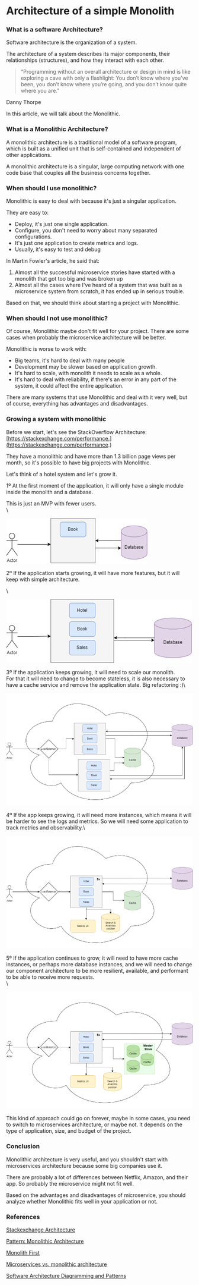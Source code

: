 # Architecture of a simple Monolith

### What is a software Architecture?

Software architecture is the organization of a system.

The architecture of a system describes its major components, their relationships (structures), and how they interact with each other.

> “Programming without an overall architecture or design in mind is like exploring a cave with only a flashlight: You don’t know where you’ve been, you don’t know where you’re going, and you don’t know quite where you are.”

Danny Thorpe

In this article, we will talk about the Monolithic.

### What is a Monolithic Architecture?

A monolithic architecture is a traditional model of a software program, which is built as a unified unit that is self-contained and independent of other applications.

A monolithic architecture is a singular, large computing network with one code base that couples all the business concerns together.

### When should I use monolithic?

Monolithic is easy to deal with because it's just a singular application.

They are easy to:

* Deploy, it's just one single application.
* Configure, you don't need to worry about many separated configurations.
* It's just one application to create metrics and logs.
* Usually, it's easy to test and debug

In Martin Fowler's article, he said that:

1. Almost all the successful microservice stories have started with a monolith that got too big and was broken up
2. Almost all the cases where I've heard of a system that was built as a microservice system from scratch, it has ended up in serious trouble.

Based on that, we should think about starting a project with Monolithic.

### When should I not use monolithic?

Of course, Monolithic maybe don't fit well for your project. There are some cases when probably the microservice architecture will be better.

Monolithic is worse to work with:

* Big teams, it's hard to deal with many people
* Development may be slower based on application growth.
* It's hard to scale, with monolith it needs to scale as a whole.
* It's hard to deal with reliability, if there's an error in any part of the system, it could affect the entire application.

There are many systems that use Monolithic and deal with it very well, but of course, everything has advantages and disadvantages.

### Growing a system with monolithic

Before we start, let's see the StackOverflow Architecture: [https://stackexchange.com/performance.](https://stackexchange.com/performance.)

They have a monolithic and have more than 1.3 billion page views per month, so it's possible to have big projects with Monolithic.

Let's think of a hotel system and let's grow it.

1º At the first moment of the application, it will only have a single module inside the monolith and a database.

This is just an MVP with fewer users.\
\


![](../.gitbook/assets/monolith-Step1.drawio.png)

2º If the application starts growing, it will have more features, but it will keep with simple architecture.

\


![](../.gitbook/assets/monolith-Step2.drawio.png)

3º If the application keeps growing, it will need to scale our monolith.\
For that it will need to change to become stateless, it is also necessary to have a cache service and remove the application state. Big refactoring :)\


![](../.gitbook/assets/monolith-Step3.drawio.png)

4º If the app keeps growing, it will need more instances, which means it will be harder to see the logs and metrics. So we will need some application to track metrics and observability.\


![](../.gitbook/assets/monolith-Step4.drawio.png)

5º If the application continues to grow, it will need to have more cache instances, or perhaps more database instances, and we will need to change our component architecture to be more resilient, available, and performant to be able to receive more requests.\
\


![](../.gitbook/assets/monolith-Step5.drawio.png)

This kind of approach could go on forever, maybe in some cases, you need to switch to microservices architecture, or maybe not. It depends on the type of application, size, and budget of the project.

### Conclusion

Monolithic architecture is very useful, and you shouldn't start with microservices architecture because some big companies use it.

There are probably a lot of differences between Netflix, Amazon, and their app. So probably the microservice might not fit well.

Based on the advantages and disadvantages of microservice, you should analyze whether Monolithic fits well in your application or not.

### References

[Stackexchange Architecture](https://stackexchange.com/performance)

[Pattern: Monolithic Architecture](https://microservices.io/patterns/monolithic.html)

[Monolith First](https://martinfowler.com/bliki/MonolithFirst.html)

[Microservices vs. monolithic architecture](https://www.atlassian.com/microservices/microservices-architecture/microservices-vs-monolith)

[Software Architecture Diagramming and Patterns](https://www.educative.io/blog/software-architecture-diagramming-and-patterns)
